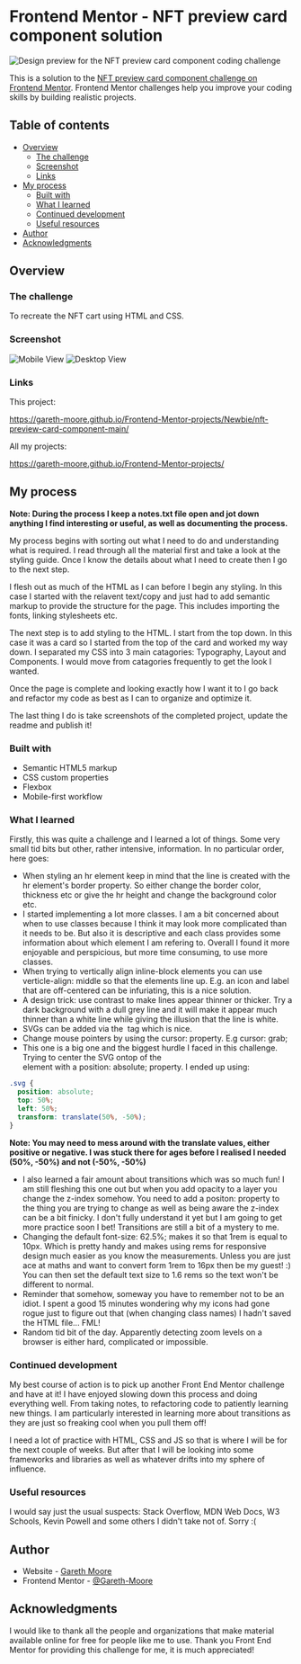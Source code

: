 # Frontend Mentor - NFT preview card component solution

![Design preview for the NFT preview card component coding challenge](./design/desktop-preview.jpg)

This is a solution to the [NFT preview card component challenge on Frontend Mentor](https://www.frontendmentor.io/challenges/nft-preview-card-component-SbdUL_w0U). Frontend Mentor challenges help you improve your coding skills by building realistic projects.

## Table of contents

- [Overview](#overview)
  - [The challenge](#the-challenge)
  - [Screenshot](#screenshot)
  - [Links](#links)
- [My process](#my-process)
  - [Built with](#built-with)
  - [What I learned](#what-i-learned)
  - [Continued development](#continued-development)
  - [Useful resources](#useful-resources)
- [Author](#author)
- [Acknowledgments](#acknowledgments)

## Overview

### The challenge

To recreate the NFT cart using HTML and CSS.

### Screenshot

![Mobile View](./mobileview.png)
![Desktop View](./desktopview.png)

### Links

This project:

https://gareth-moore.github.io/Frontend-Mentor-projects/Newbie/nft-preview-card-component-main/

All my projects:

https://gareth-moore.github.io/Frontend-Mentor-projects/

## My process

**Note: During the process I keep a notes.txt file open and jot down anything I find interesting or useful, as well as documenting the process.**

My process begins with sorting out what I need to do and understanding what is required. I read through all the material first and take a look at the styling guide. Once I know the details about what I need to create then I go to the next step.

I flesh out as much of the HTML as I can before I begin any styling. In this case I started with the relavent text/copy and just had to add semantic markup to provide the structure for the page. This includes importing the fonts, linking stylesheets etc.

The next step is to add styling to the HTML. I start from the top down. In this case it was a card so I started from the top of the card and worked my way down. I separated my CSS into 3 main catagories: Typography, Layout and Components. I would move from catagories frequently to get the look I wanted.

Once the page is complete and looking exactly how I want it to I go back and refactor my code as best as I can to organize and optimize it.

The last thing I do is take screenshots of the completed project, update the readme and publish it!

### Built with

- Semantic HTML5 markup
- CSS custom properties
- Flexbox
- Mobile-first workflow

### What I learned

Firstly, this was quite a challenge and I learned a lot of things. Some very small tid bits but other, rather intensive, information. In no particular order, here goes:

- When styling an hr element keep in mind that the line is created with the hr element's border property. So either change the border color, thickness etc or give the hr height and change the background color etc.
- I started implementing a lot more classes. I am a bit concerned about when to use classes because I think it may look more complicated than it needs to be. But also it is descriptive and each class provides some information about which element I am refering to. Overall I found it more enjoyable and perspicious, but more time consuming, to use more classes.
- When trying to vertically align inline-block elements you can use verticle-align: middle so that the elements line up. E.g. an icon and label that are off-centered can be infuriating, this is a nice solution.
- A design trick: use contrast to make lines appear thinner or thicker. Try a dark background with a dull grey line and it will make it appear much thinner than a white line while giving the illusion that the line is white.
- SVGs can be added via the <img> tag which is nice.
- Change mouse pointers by using the cursor: property. E.g cursor: grab;
- This one is a big one and the biggest hurdle I faced in this challenge. Trying to center the SVG ontop of the <div> element with a position: absolute; property. I ended up using:
```css
.svg {
  position: absolute;
  top: 50%;
  left: 50%;
  transform: translate(50%, -50%);
}
```
**Note: You may need to mess around with the translate values, either positive or negative. I was stuck there for ages before I realised I needed (50%, -50%) and not (-50%, -50%)**
- I also learned a fair amount about transitions which was so much fun! I am still fleshing this one out but when you add opacity to a layer you change the z-index somehow. You need to add a positon: property to the thing you are trying to change as well as being aware the z-index can be a bit finicky. I don't fully understand it yet but I am going to get more practice soon I bet! Transitions are still a bit of a mystery to me.
- Changing the default font-size: 62.5%; makes it so that 1rem is equal to 10px. Which is pretty handy and makes using rems for responsive design much easier as you know the measurements. Unless you are just ace at maths and want to convert form 1rem to 16px then be my guest! :) You can then set the default text size to 1.6 rems so the text won't be different to normal.
- Reminder that somehow, someway you have to remember not to be an idiot. I spent a good 15 minutes wondering why my icons had gone rogue just to figure out that (when changing class names) I hadn't saved the HTML file... FML!
- Random tid bit of the day. Apparently detecting zoom levels on a browser is either hard, complicated or impossible.

### Continued development

My best course of action is to pick up another Front End Mentor challenge and have at it! I have enjoyed slowing down this process and doing everything well. From taking notes, to refactoring code to patiently learning new things. I am particularly interested in learning more about transitions as they are just so freaking cool when you pull them off!

I need a lot of practice with HTML, CSS and JS so that is where I will be for the next couple of weeks. But after that I will be looking into some frameworks and libraries as well as whatever drifts into my sphere of influence.

### Useful resources

I would say just the usual suspects: Stack Overflow, MDN Web Docs, W3 Schools, Kevin Powell and some others I didn't take not of. Sorry :(

## Author

- Website - [Gareth Moore](https://gareth-moore.github.io/Frontend-Mentor-projects/)
- Frontend Mentor - [@Gareth-Moore](https://www.frontendmentor.io/profile/Gareth-Moore)

## Acknowledgments

I would like to thank all the people and organizations that make material available online for free for people like me to use. Thank you Front End Mentor for providing this challenge for me, it is much appreciated!
